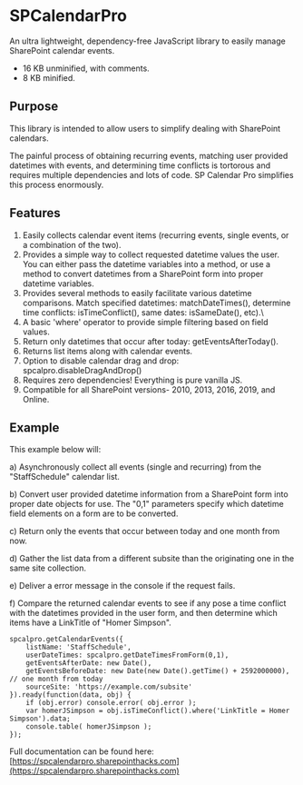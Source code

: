 # SPCalendarPro
An ultra lightweight, dependency-free JavaScript library to easily manage SharePoint calendar events.

* 16 KB unminified, with comments.
* 8 KB minified.


## Purpose
This library is intended to allow users to simplify dealing with SharePoint calendars. 

The painful process of obtaining recurring events, matching user provided datetimes with events, and determining time conflicts is tortorous and requires multiple dependencies and lots of code. SP Calendar Pro simplifies this process enormously.


## Features
1) Easily collects calendar event items (recurring events, single events, or a combination of the two).
2) Provides a simple way to collect requested datetime values the user. You can either pass the datetime variables into a method, or use a method to convert datetimes from a SharePoint form into proper datetime variables.
3) Provides several methods to easily facilitate various datetime comparisons. Match specified datetimes: matchDateTimes(), determine time conflicts: isTimeConflict(), same dates: isSameDate(), etc).\
4) A basic 'where' operator to provide simple filtering based on field values.
5) Return only datetimes that occur after today: getEventsAfterToday().
6) Returns list items along with calendar events.
7) Option to disable calendar drag and drop: spcalpro.disableDragAndDrop()
8) Requires zero dependencies! Everything is pure vanilla JS.
9) Compatible for all SharePoint versions- 2010, 2013, 2016, 2019, and Online.



## Example

This example below will:

a) Asynchronously collect all events (single and recurring) from the "StaffSchedule" calendar list. 

b) Convert user provided datetime information from a SharePoint form into proper date objects for use. The "0,1" parameters specify which datetime field elements on a form are to be converted.

c) Return only the events that occur between today and one month from now.

d) Gather the list data from a different subsite than the originating one in the same site collection.

e) Deliver a error message in the console if the request fails.

f) Compare the returned calendar events to see if any pose a time conflict with the datetimes provided in the user form, and then determine which items have a LinkTitle of "Homer Simpson".

    spcalpro.getCalendarEvents({
        listName: 'StaffSchedule',
        userDateTimes: spcalpro.getDateTimesFromForm(0,1),
        getEventsAfterDate: new Date(),
        getEventsBeforeDate: new Date(new Date().getTime() + 2592000000),       // one month from today
        sourceSite: 'https://example.com/subsite'
    }).ready(function(data, obj) {
        if (obj.error) console.error( obj.error );
        var homerJSimpson = obj.isTimeConflict().where('LinkTitle = Homer Simpson').data;
        console.table( homerJSimpson );
    });

Full documentation can be found here: [https://spcalendarpro.sharepointhacks.com](https://spcalendarpro.sharepointhacks.com)